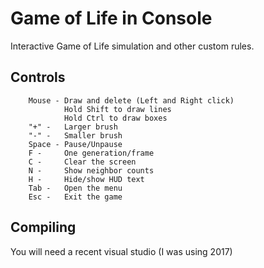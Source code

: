 # Game of Life in Console
Interactive Game of Life simulation and other custom rules.

## Controls

        Mouse - Draw and delete (Left and Right click)
                Hold Shift to draw lines
                Hold Ctrl to draw boxes
        "+" -   Larger brush
        "-" -   Smaller brush
        Space - Pause/Unpause
        F -     One generation/frame
        C -     Clear the screen
        N -     Show neighbor counts
        H -     Hide/show HUD text
        Tab -   Open the menu
        Esc -   Exit the game

## Compiling
You will need a recent visual studio (I was using 2017)
